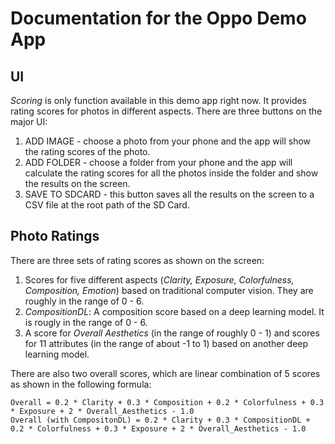 # Documentation for the Oppo Demo App

## UI

_Scoring_ is only function available in this demo app right now. It provides rating scores for photos in different aspects. There are three buttons on the major UI:
1. ADD IMAGE - choose a photo from your phone and the app will show the rating scores of the photo.
2. ADD FOLDER - choose a folder from your phone and the app will calculate the rating scores for all the photos inside the folder and show the results on the screen.
3. SAVE TO SDCARD - this button saves all the results on the screen to a CSV file at the root path of the SD Card.  

## Photo Ratings

There are three sets of rating scores as shown on the screen: 
1. Scores for five different aspects (_Clarity, Exposure, Colorfulness, Composition, Emotion_) based on traditional computer vision. They are roughly in the range of 0 - 6.
2. _CompositionDL_: A composition score based on a deep learning model. It is rougly in the range of 0 - 6.
3. A score for _Overall Aesthetics_ (in the range of roughly 0 - 1) and scores for 11 attributes (in the range of about -1 to 1) based on another deep learning model.

There are also two overall scores, which are linear combination of 5 scores as shown in the following formula:

    Overall = 0.2 * Clarity + 0.3 * Composition + 0.2 * Colorfulness + 0.3 * Exposure + 2 * Overall_Aesthetics - 1.0
    Overall (with CompositonDL) = 0.2 * Clarity + 0.3 * CompositionDL + 0.2 * Colorfulness + 0.3 * Exposure + 2 * Overall_Aesthetics - 1.0
    
